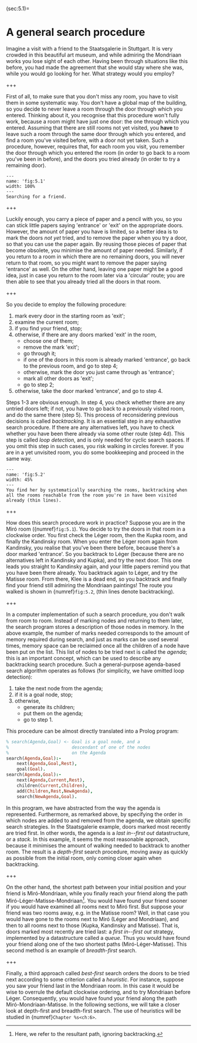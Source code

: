 <!--H3: Section 5.1-->
(sec:5.1)=
# A general search procedure #

Imagine a visit with a friend to the Staatsgalerie in Stuttgart. It is very crowded in this beautiful art museum, and while admiring the Mondriaan works you lose sight of each other. Having been through situations like this before, you had made the agreement that she would stay where she was, while you would go looking for her. What strategy would you employ?

+++

First of all, to make sure that you don't miss any room, you have to visit them in some systematic way. You don't have a global map of the building, so you decide to never leave a room through the door through which you entered. Thinking about it, you recognise that this procedure won't fully work, because a room might have just one door: the one through which you entered. Assuming that there are still rooms not yet visited, you **have** to leave such a room through the same door through which you entered, and find a room you've visited before, with a door not yet taken. Such a procedure, however, requires that, for each room you visit, you remember the door through which you entered the room (in order to go back to a room you've been in before), and the doors you tried already (in order to try a remaining door).

```{figure} /src/fig/part_ii/image012.svg
---
name: 'fig:5.1'
width: 100%
---
Searching for a friend.
```

+++

Luckily enough, you carry a piece of paper and a pencil with you, so you can stick little papers saying 'entrance' or 'exit' on the appropriate doors. However, the amount of paper you have is limited, so a better idea is to mark the doors *not yet* tried, and to remove the paper when you try a door, so that you can use the paper again. By reusing those pieces of paper that become obsolete, you minimise the amount of paper needed. Similarly, if you return to a room in which there are no remaining doors, you will never return to that room, so you might want to remove the paper saying 'entrance' as well. On the other hand, leaving one paper might be a good idea, just in case you return to the room later via a 'circular' route; you are then able to see that you already tried all the doors in that room.

+++

So you decide to employ the following procedure:

1. mark every door in the starting room as 'exit';
2. examine the current room;
3. if you find your friend, stop;
4. otherwise, if there are any doors marked 'exit' in the room,
    <!--roman list-->
    * choose one of them;
    * remove the mark 'exit';
    * go through it;
    * if one of the doors in this room is already marked 'entrance', go back to the previous room, and go to step 4;
    * otherwise, mark the door you just came through as 'entrance';
    * mark all other doors as 'exit';
    * go to step 2;
5. otherwise, take the door marked 'entrance', and go to step 4.

Steps 1-3 are obvious enough. In step 4, you check whether there are any untried doors left; if not, you have to go back to a previously visited room, and do the same there (step 5). This process of reconsidering previous decisions is called *backtracking*. It is an essential step in any exhaustive search procedure. If there are any alternatives left, you have to check whether you have been there already via some other route (step 4d). This step is called *loop detection*, and is only needed for cyclic search spaces. If you omit this step in such cases, you risk walking in circles forever. If you are in a yet unvisited room, you do some bookkeeping and proceed in the same way.

```{figure} /src/fig/part_ii/image014.svg
---
name: 'fig:5.2'
width: 45%
---
You find her by systematically searching the rooms, backtracking when all the rooms reachable from the room you're in have been visited already (thin lines).
```

+++

How does this search procedure work in practice? Suppose you are in the Mir&oacute; room ({numref}`fig:5.1`). You decide to try the doors in that room in a clockwise order. You first check the L&eacute;ger room, then the Kupka room, and finally the Kandinsky room. When you enter the L&eacute;ger room again from Kandinsky, you realise that you've been there before, because there's a door marked 'entrance'. So you backtrack to L&eacute;ger (because there are no alternatives left in Kandinsky and Kupka), and try the next door. This one leads you straight to Kandinsky again, and your little papers remind you that you have been there already. You backtrack again to L&eacute;ger, and try the Matisse room. From there, Klee is a dead end, so you backtrack and finally find your friend still admiring the Mondriaan paintings! The route you walked is shown in {numref}`fig:5.2`, (thin lines denote backtracking).

+++

In a computer implementation of such a search procedure, you don't walk from room to room. Instead of marking nodes and returning to them later, the search program stores a description of those nodes in memory. In the above example, the number of marks needed corresponds to the amount of memory required during search, and just as marks can be used several times, memory space can be reclaimed once all the children of a node have been put on the list. This list of nodes to be tried next is called the *agenda*; this is an important concept, which can be used to describe any backtracking search procedure. Such a general-purpose agenda-based search algorithm operates as follows (for simplicity, we have omitted loop detection):

1. take the next node from the agenda;
2. if it is a goal node, stop;
3. otherwise,
    <!--roman list-->
    * generate its children;
    * put them on the agenda;
    * go to step 1.

This procedure can be almost directly translated into a Prolog program:
```Prolog
% search(Agenda,Goal) <- Goal is a goal node, and a
%                        descendant of one of the nodes
%                        on the Agenda
search(Agenda,Goal):-
    next(Agenda,Goal,Rest),
    goal(Goal).
search(Agenda,Goal):-
    next(Agenda,Current,Rest),
    children(Current,Children),
    add(Children,Rest,NewAgenda),
    search(NewAgenda,Goal).
```
In this program, we have abstracted from the way the agenda is represented. Furthermore, as remarked above, by specifying the order in which nodes are added to and removed from the agenda, we obtain specific search strategies. In the Staatsgalerie example, doors marked most recently are tried first. In other words, the agenda is a *last in--first out* datastructure, or a *stack*. In this example, it seems the most reasonable approach, because it minimises the amount of walking needed to backtrack to another room. The result is a *depth-first* search procedure, moving away as quickly as possible from the initial room, only coming closer again when backtracking.

+++

On the other hand, the shortest path between your initial position and your friend is Mir&oacute;-Mondriaan, while you finally reach your friend along the path Mir&oacute;-L&eacute;ger-Matisse-Mondriaan[^15]. You would have found your friend sooner if you would have examined all rooms next to Mir&oacute; first. But suppose your friend was two rooms away, e.g. in the Matisse room? Well, in that case you would have gone to the rooms next to Mir&oacute; (L&eacute;ger and Mondriaan), and then to all rooms next to those (Kupka, Kandinsky and Matisse). That is, doors marked most recently are tried last: a *first in--first out* strategy, implemented by a datastructure called a *queue*. Thus you would have found your friend along one of the two shortest paths (Mir&oacute;-L&eacute;ger-Matisse). This second method is an example of *breadth-first* search.

+++

Finally, a third approach called *best-first* search orders the doors to be tried next according to some criterion called a *heuristic*. For instance, suppose you saw your friend last in the Mondriaan room. In this case it would be wise to overrule the default clockwise ordering, and to try Mondriaan before L&eacute;ger. Consequently, you would have found your friend along the path Mir&oacute;-Mondriaan-Matisse. In the following sections, we will take a closer look at depth-first and breadth-first search. The use of heuristics will be studied in {numref}`Chapter %s<ch:6>`.
<!--Chapter 6-->

[^15]: Here, we refer to the resultant path, ignoring backtracking.
